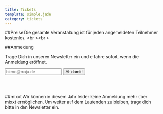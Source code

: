 ```yaml
---
title: Tickets
template: simple.jade
category: tickets
---
```

##Preise
Die gesamte Veranstaltung ist für jeden angemeldeten Teilnehmer kostenlos.
<br \><br \>

##Anmeldung
<form action="//barcamp-erfurt.us11.list-manage.com/subscribe/post?u=bee2bd36f7955bac93cfb70c0&amp;amp;id=26363c8317" method="post" id="mc-embedded-subscribe-form" name="mc-embedded-subscribe-form" target="_blank" novalidate="" class="newsletter-form validate">
  <p>Trage Dich in unseren Newsletter ein und erfahre sofort, wenn die Anmeldung eröffnet.</p>
  <input value="" name="EMAIL" placeholder="biene@maja.de" class="newsletter-email" type="email">
  <input value="Ab damit!" name="subscribe" class="button-signup" type="submit">
  <div style="position: absolute; left: -5000px;">
   <input name="b_bee2bd36f7955bac93cfb70c0_26363c8317" tabindex="-1" value="" type="text">
  </div>
</form>
<br \><br \>


##mixxt
Wir können in diesem Jahr leider keine Anmeldung mehr über mixxt ermöglichen. Um weiter auf dem Laufenden zu bleiben, trage dich bitte in den Newsletter ein.